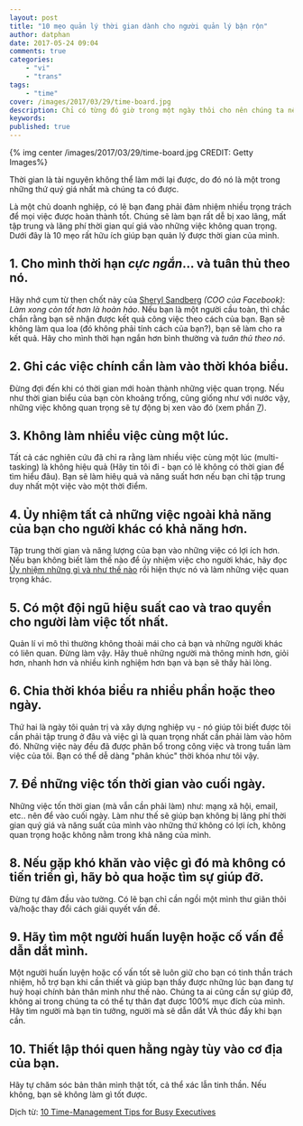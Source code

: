 ```yaml
---
layout: post
title: "10 mẹo quản lý thời gian dành cho người quản lý bận rộn"
author: datphan
date: 2017-05-24 09:04
comments: true
categories:
    - "vi"
    - "trans"
tags:
    - "time"
cover: /images/2017/03/29/time-board.jpg
description: Chỉ có từng đó giờ trong một ngày thôi cho nên chúng ta nên sử dụng thời gian đó càng hiệu quả càng tốt
keywords:
published: true
---
```


{% img center /images/2017/03/29/time-board.jpg CREDIT: Getty Images%}

Thời gian là tài nguyên không thể làm mới lại được, do đó nó là một trong những thứ quý giá nhất mà chúng ta có được.

Là một chủ doanh nghiệp, có lẽ bạn đang phải đảm nhiệm nhiều trọng trách để mọi việc được hoàn thành tốt. Chúng sẽ làm bạn rất dễ bị xao lãng, mất tập trung và lãng phí thời gian quí giá vào những việc không quan trọng. Dưới đây là 10 mẹo rất hữu ích giúp bạn quản lý được thời gian của mình.

<!-- more -->

## 1. Cho mình thời hạn *cực ngắn*... và tuân thủ theo nó.

Hãy nhớ cụm từ then chốt này của [Sheryl Sandberg](https://en.wikipedia.org/wiki/Sheryl_Sandberg) *(COO của Facebook)*: *Làm xong còn tốt hơn là hoàn hảo*. Nếu bạn là một người cầu toàn, thì chắc chắn rằng bạn sẽ nhận được kết quả công việc theo cách của bạn. Bạn sẽ không làm qua loa (đó không phải tính cách của bạn?), bạn sẽ làm cho ra kết quả. Hãy cho mình thời hạn ngắn hơn bình thường và *tuân thủ theo nó*.


## 2. Ghi các việc chính cần làm vào thời khóa biểu.

Đừng đợi đến khi có thời gian mới hoàn thành những việc quan trọng. Nếu như thời gian biểu của bạn còn khoảng trống, cũng giống như với nước vậy, những việc không quan trọng sẽ tự động bị xen vào đó (xem phần [7](#section-7)).


## 3. Không làm nhiều việc cùng một lúc.

Tất cả các nghiên cứu đã chỉ ra rằng làm nhiều việc cùng một lúc (multi-tasking) là không hiệu quả (Hãy tin tôi đi - bạn có lẽ không có thời gian để tìm hiểu đâu). Bạn sẽ làm hiêụ quả và năng suất hơn nếu bạn chỉ tập trung duy nhất một việc vào một thời điểm.


## 4. Ủy nhiệm tất cả những việc ngoài khả năng của bạn cho người khác có khả năng hơn.

Tập trung thời gian và năng lượng của bạn vào những việc có lợi ích hơn. Nếu bạn không biết làm thế nào để ủy nhiệm việc cho người khác, hãy đọc [Ủy nhiệm những gì và như thế nào](http://www.inc.com/ariana-ayu/how-and-what-to-delegate.html) rồi hiện thực nó và làm những việc quan trọng khác.


## 5. Có một đội ngũ hiệu suất cao và trao quyền cho người làm việc tốt nhất.

Quản lí vi mô thì thường không thoải mái cho cả bạn và những người khác có liên quan. Đừng làm vậy. Hãy thuê những người mà thông minh hơn, giỏi hơn, nhanh hơn và nhiều kinh nghiệm hơn bạn và bạn sẽ thấy hài lòng.


## 6. Chia thời khóa biểu ra nhiều phần hoặc theo ngày.

Thứ hai là ngày tôi quản trị và xây dựng nghiệp vụ - nó giúp tôi biết được tôi cần phải tập trung ở đâu và việc gì là quan trọng nhất cần phải làm vào hôm đó. Những việc này đều đã được phân bổ trong công việc và trong tuần làm việc của tôi. Bạn có thể dễ dàng "phân khúc" thời khóa như tôi vậy.


## <a id="section-7"></a>7. Để những việc tốn thời gian vào cuối ngày.

Những việc tốn thời gian (mà vẫn cần phải làm) như: mạng xã hội, email, etc.. nên để vào cuối ngày. Làm như thế sẽ giúp bạn không bị lãng phí thời gian quý giá và năng suất của mình vào những thứ không có lợi ích, không quan trọng hoặc không nằm trong khả năng của mình.


## 8. Nếu gặp khó khăn vào việc gì đó mà không có tiến triển gì, hãy bỏ qua hoặc tìm sự giúp đỡ.

Đừng tự đâm đầu vào tường. Có lẽ bạn chỉ cần ngồi một mình thư giãn thôi và/hoặc thay đổi cách giải quyết vấn đề.


## 9. Hãy tìm một người huấn luyện hoặc cố vấn để dẫn dắt mình.

Một người huấn luyện hoặc cố vấn tốt sẽ luôn giữ cho bạn có tinh thần trách nhiệm, hỗ trợ bạn khi cần thiết và giúp bạn thấy được những lúc bạn đang tự huỷ hoại chính bản thân mình như thế nào. Chúng ta ai cũng cần sự giúp đỡ, không ai trong chúng ta có thể tự thân đạt được 100% mục đích của mình. Hãy tìm người mà bạn tin tưởng, người mà sẽ dẫn dắt VÀ thúc đẩy khi bạn cần.


## 10. Thiết lập thói quen hằng ngày tùy vào cơ địa của bạn.

Hãy tự chăm sóc bản thân mình thật tốt, cả thể xác lẫn tinh thần. Nếu không, bạn sẽ không làm gì tốt được.


Dịch từ: [10 Time-Management Tips for Busy Executives](https://www.inc.com/ariana-ayu/10-time-management-tips-for-busy-executives.html)